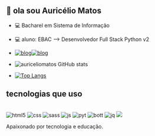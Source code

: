 ## 🤖 ola sou Auricélio Matos 
- 💻 Bacharel em Sistema de Informação
- 💻 aluno: EBAC --> Desenvolvedor Full Stack Python v2

- [![blog](https://img.shields.io/badge/GitHub-100000?style=for-the-badge&logo=github&logoColor=white)](https://github.com/auriceliomatos/auriceliomatos)[![blog](https://img.shields.io/badge/Instagram-E4405F?style=for-the-badge&logo=instagram&logoColor=white)](https://www.instagram.com/auricelionevesmatos/)
- ![auriceliomatos GitHub stats](https://github-readme-stats.vercel.app/api?username=auriceliomatos&show_icons=true&theme=gruvbox)
- [![Top Langs](https://github-readme-stats.vercel.app/api/top-langs/?username=auriceliomatos&layout=pie)](https://github.com/auriceliomatos/github-readme-stats)
## tecnologias que uso
<div style="display:inline_block"></br>
<img aling="center" alt= "html5" src="https://img.shields.io/badge/HTML5-E34F26?style=for-the-badge&logo=html5&logoColor=white" />
<img aling="center" alt= "css" src="https://img.shields.io/badge/CSS3-1572B6?style=for-the-badge&logo=css3&logoColor=white" />
<img aling="center" alt= "sass" src="https://img.shields.io/badge/Sass-CC6699?style=for-the-badge&logo=sass&logoColor=white"/>
<img aling="center" alt= "js" src="https://img.shields.io/badge/JavaScript-323330?style=for-the-badge&logo=javascript&logoColor=F7DF1E"/>
<img aling="center" alt= "pyt" src="https://img.shields.io/badge/Python-3776AB?style=for-the-badge&logo=python&logoColor=white" />
<img aling="center" alt= "bott" src="https://img.shields.io/badge/Bootstrap-563D7C?style=for-the-badge&logo=bootstrap&logoColor=white" />
<img aling="center" alt= "jq" src="https://img.shields.io/badge/jQuery-0769AD?style=for-the-badge&logo=jquery&logoColor=white" />

  
<img aling="center" alt= " " src=" " />


  Apaixonado por tecnologia e educação.
